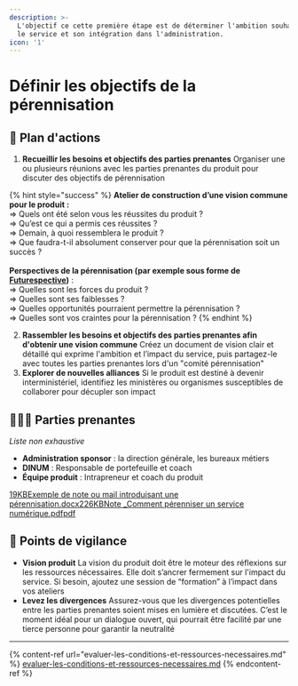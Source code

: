 ```yaml
---
description: >-
  L'objectif ce cette première étape est de déterminer l'ambition souhaitée pour
  le service et son intégration dans l'administration.
icon: '1'
---
```


# Définir les objectifs de la pérennisation

## 🚀 Plan d'actions <a href="#plan-dactions" id="plan-dactions"></a>

1. **Recueillir les besoins et objectifs des parties prenantes** Organiser une ou plusieurs réunions avec les parties prenantes du produit pour discuter des objectifs de pérennisation

{% hint style="success" %}
**Atelier de construction d’une vision commune pour le produit :**\
⇒ Quels ont été selon vous les réussites du produit ?\
⇒ Qu’est ce qui a permis ces réussites ?\
⇒ Demain, à quoi ressemblera le produit ?\
⇒ Que faudra-t-il absolument conserver pour que la pérennisation soit un succès ?\
\
**Perspectives de la pérennisation (par exemple sous forme de** [**Futurespective**](https://www.neatro.io/fr/blog/retrospective-futurespective/#quatreexemplesdefuturespectives)**)** :\
⇒ Quelles sont les forces du produit ?\
⇒ Quelles sont ses faiblesses ?\
⇒ Quelles opportunités pourraient permettre la pérennisation ?\
⇒ Quelles sont vos craintes pour la pérennisation ?
{% endhint %}

2. **Rassembler les besoins et objectifs des parties prenantes afin d'obtenir une vision commune** Créez un document de vision clair et détaillé qui exprime l'ambition et l’impact du service, puis partagez-le avec toutes les parties prenantes lors d'un "comité pérennisation"
3. **Explorer de nouvelles alliances** Si le produit est destiné à devenir interministériel, identifiez les ministères ou organismes susceptibles de collaborer pour décupler son impact

## 🧑‍🤝‍🧑 Parties prenantes <a href="#parties-prenantes" id="parties-prenantes"></a>

_Liste non exhaustive_

* **Administration sponsor** : la direction générale, les bureaux métiers
* **DINUM** : Responsable de portefeuille et coach
* **Équipe produit** : Intrapreneur et coach du produit

[19KBExemple de note ou mail introduisant une pérennisation.docx](https://3909761381-files.gitbook.io/~/files/v0/b/gitbook-x-prod.appspot.com/o/spaces%2F-M4-Pru_Xyamh27tzw85%2Fuploads%2FHyWuv5hr2hs85yx1Cy2i%2FExemple%20de%20note%20ou%20mail%20introduisant%20une%20pe%CC%81rennisation.docx?alt=media\&token=49230773-d356-4032-9b7f-4e6c3e256452)[226KBNote \_Comment pérenniser un service numérique.pdfpdf](https://3909761381-files.gitbook.io/~/files/v0/b/gitbook-x-prod.appspot.com/o/spaces%2F-M4-Pru_Xyamh27tzw85%2Fuploads%2FnfDf0SDRCUpC20F0SKw0%2FNote%20_Comment%20pe%CC%81renniser%20un%20service%20nume%CC%81rique.pdf?alt=media\&token=9768eb5f-94be-4a3e-8479-104b3636f1e6)

## 🧐 Points de vigilance <a href="#points-de-vigilance" id="points-de-vigilance"></a>

* **Vision produit** La vision du produit doit être le moteur des réflexions sur les ressources nécessaires. Elle doit s’ancrer fermement sur l'impact du service. Si besoin, ajoutez une session de “formation” à l’impact dans vos ateliers
* **Levez les divergences** Assurez-vous que les divergences potentielles entre les parties prenantes soient mises en lumière et discutées. C’est le moment idéal pour un dialogue ouvert, qui pourrait être facilité par une tierce personne pour garantir la neutralité

***

{% content-ref url="evaluer-les-conditions-et-ressources-necessaires.md" %}
[evaluer-les-conditions-et-ressources-necessaires.md](evaluer-les-conditions-et-ressources-necessaires.md)
{% endcontent-ref %}
